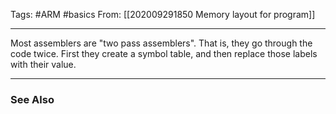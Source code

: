 Tags: #ARM #basics
From: [[202009291850 Memory layout for program]]

---
Most assemblers are "two pass assemblers". That is, they go through the code twice. First they create a symbol table, and then replace those labels with their value.

---
### See Also

